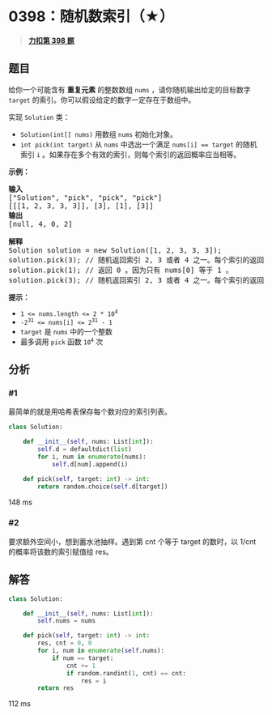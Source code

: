 # 0398：随机数索引（★）


> <u>**[力扣第 398 题](https://leetcode.cn/problems/random-pick-index/)**</u>

## 题目

<p>给你一个可能含有 <strong>重复元素</strong> 的整数数组 <code>nums</code> ，请你随机输出给定的目标数字 <code>target</code> 的索引。你可以假设给定的数字一定存在于数组中。</p>

<p>实现 <code>Solution</code> 类：</p>

<ul>
<li><code>Solution(int[] nums)</code> 用数组 <code>nums</code> 初始化对象。</li>
<li><code>int pick(int target)</code> 从 <code>nums</code> 中选出一个满足 <code>nums[i] == target</code> 的随机索引 <code>i</code> 。如果存在多个有效的索引，则每个索引的返回概率应当相等。</li>
</ul>



<p><strong>示例：</strong></p>

<pre>
<strong>输入</strong>
["Solution", "pick", "pick", "pick"]
[[[1, 2, 3, 3, 3]], [3], [1], [3]]
<strong>输出</strong>
[null, 4, 0, 2]

<strong>解释</strong>
Solution solution = new Solution([1, 2, 3, 3, 3]);
solution.pick(3); // 随机返回索引 2, 3 或者 4 之一。每个索引的返回概率应该相等。
solution.pick(1); // 返回 0 。因为只有 nums[0] 等于 1 。
solution.pick(3); // 随机返回索引 2, 3 或者 4 之一。每个索引的返回概率应该相等。
</pre>



<div class="top-view__1vxA">
<div class="original__bRMd">
<div>
<p><strong>提示：</strong></p>

<ul>
<li><code>1 &lt;= nums.length &lt;= 2 * 10<sup>4</sup></code></li>
<li><code>-2<sup>31</sup> &lt;= nums[i] &lt;= 2<sup>31</sup> - 1</code></li>
<li><code>target</code> 是 <code>nums</code> 中的一个整数</li>
<li>最多调用 <code>pick</code> 函数 <code>10<sup>4</sup></code> 次</li>
</ul>
</div>
</div>
</div>

<div class="fullscreen-btn-layer__2kn7"> </div>


## 分析

### #1

最简单的就是用哈希表保存每个数对应的索引列表。

```python
class Solution:

    def __init__(self, nums: List[int]):
        self.d = defaultdict(list)
        for i, num in enumerate(nums):
            self.d[num].append(i)

    def pick(self, target: int) -> int:
        return random.choice(self.d[target])
```
148 ms

### #2

要求额外空间小，想到蓄水池抽样。遇到第 cnt 个等于 target 的数时，以 1/cnt 的概率将该数的索引赋值给 res。

## 解答

```python
class Solution:

    def __init__(self, nums: List[int]):
        self.nums = nums

    def pick(self, target: int) -> int:
        res, cnt = 0, 0
        for i, num in enumerate(self.nums):
            if num == target:
                cnt += 1
                if random.randint(1, cnt) == cnt:
                    res = i
        return res
```
112 ms


